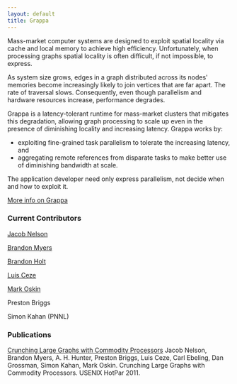 ```yaml
---
layout: default
title: Grappa
---
```

Mass-market computer systems are designed to exploit spatial locality
via cache and local memory to achieve high efficiency. Unfortunately,
when processing graphs spatial locality is often difficult, if not
impossible, to express.

As system size grows, edges in a graph distributed across its nodes'
memories become increasingly likely to join vertices that are far apart.
The rate of traversal slows. Consequently, even though parallelism and
hardware resources increase, performance degrades.

Grappa is a latency-tolerant runtime for mass-market clusters that
mitigates this degradation, allowing graph processing to scale up even
in the presence of diminishing locality and increasing latency. Grappa
works by:

-   exploiting fine-grained task parallelism to tolerate the increasing
    latency, and
-   aggregating remote references from disparate tasks to make better
    use of diminishing bandwidth at scale.

The application developer need only express parallelism, not decide when
and how to exploit it.

[More info on Grappa](http://sampa.cs.washington.edu/grappa)

### Current Contributors

[Jacob Nelson](http://homes.cs.washington.edu/~nelson/)

[Brandon Myers](http://homes.cs.washington.edu/~bdmyers/)

[Brandon Holt](http://homes.cs.washington.edu/~bholt/)

[Luis Ceze](http://www.cs.washington.edu/homes/luisceze/)

[Mark Oskin](http://homes.cs.washington.edu/~oskin/)

Preston Briggs

Simon Kahan (PNNL)

### Publications

[Crunching Large Graphs with Commodity
Processors](http://www.usenix.org/event/hotpar11/tech/final_files/Nelson.pdf)
Jacob Nelson, Brandon Myers, A. H. Hunter, Preston Briggs, Luis Ceze,
Carl Ebeling, Dan Grossman, Simon Kahan, Mark Oskin. Crunching Large
Graphs with Commodity Processors. USENIX HotPar 2011.
